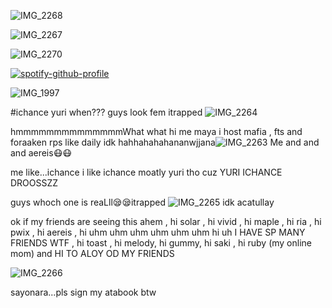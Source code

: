 ![IMG_2268](https://github.com/user-attachments/assets/8a604604-3904-4aca-a25d-554261716188)

![IMG_2267](https://github.com/user-attachments/assets/667a6814-4dd5-4396-9030-1a351d4b2045)




![IMG_2270](https://github.com/user-attachments/assets/7dc912dd-b0d5-4af2-a919-cfa1f80b8d9a)









[![spotify-github-profile](https://spotify-github-profile.kittinanx.com/api/view?uid=31r2y3pavri7wn4c2nekhbpiangy&cover_image=true&theme=novatorem&show_offline=false&background_color=121212&interchange=false&bar_color=be7dff&bar_color_cover=false)](https://github.com/kittinan/spotify-github-profile)




![IMG_1997](https://github.com/user-attachments/assets/71eb3d13-294e-41a4-85b6-7521c933b88e)



 

#ichance yuri when???
guys look fem itrapped
![IMG_2264](https://github.com/user-attachments/assets/395a0cf7-0a3b-429f-a850-1712ed8db457)

hmmmmmmmmmmmmmmWhat what hi me maya i host mafia , fts and foraaken rps like daily idk hahhahahahananwjjana![IMG_2263](https://github.com/user-attachments/assets/80bc5235-5fcf-4951-b71c-36b6d67a279b)
Me and and and aereis😷😷

me like...ichance i like ichance moatly yuri tho cuz YURI ICHANCE DROOSSZZ

guys whoch one is reaLll😪😪itrapped
![IMG_2265](https://github.com/user-attachments/assets/3ef92286-3027-4861-8f9d-8860ca01b9dd)
idk acatullay

ok if my friends are seeing this ahem , hi solar , hi vivid , hi maple , hi ria , hi pwix , hi aereis , hi uhm uhm uhm uhm uhm uhm hi uh I HAVE SP MANY FRIENDS WTF , hi toast , hi melody, hi gummy, hi saki , hi ruby (my online mom) and HI TO ALOY OD MY FRIENDS

![IMG_2266](https://github.com/user-attachments/assets/cfe69e84-c28d-4261-9919-0584224bfb8c)

sayonara...pls sign my atabook btw




